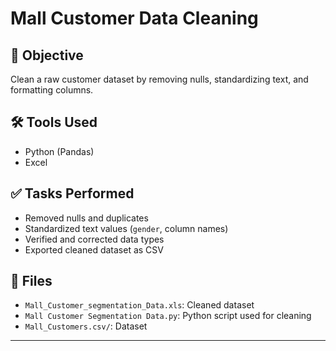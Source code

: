 #  Mall Customer Data Cleaning

## 🎯 Objective
Clean a raw customer dataset by removing nulls, standardizing text, and formatting columns.

## 🛠 Tools Used
- Python (Pandas)
- Excel

## ✅ Tasks Performed
- Removed nulls and duplicates
- Standardized text values (`gender`, column names)
- Verified and corrected data types
- Exported cleaned dataset as CSV

## 📁 Files
- `Mall_Customer_segmentation_Data.xls`: Cleaned dataset
- `Mall Customer Segmentation Data.py`: Python script used for cleaning
- `Mall_Customers.csv/`: Dataset

---
